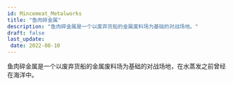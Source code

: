 ```yaml
---
id: Mincemeat_Metalworks
title: "鱼肉碎金属"
description: "鱼肉碎金属是一个以废弃货船的金属废料场为基础的对战场地。"
draft: false
last_update:  
 date: 2022-08-10 
---
```


鱼肉碎金属是一个以废弃货船的金属废料场为基础的对战场地，在水蒸发之前曾经在海洋中。	